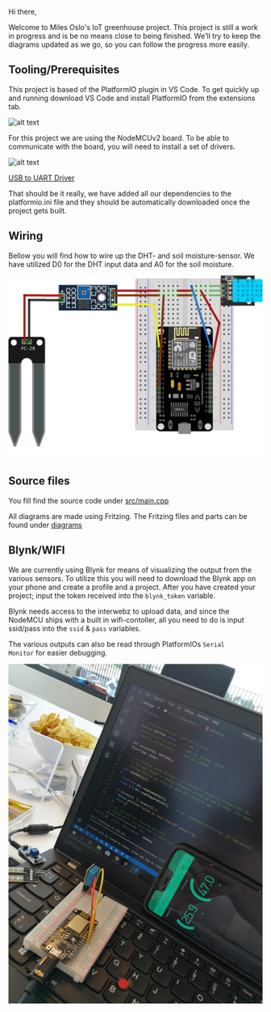 Hi there,

Welcome to Miles Oslo's IoT greenhouse project. This project is still a work in progress and is be no means close to being finished. We'll try to keep the diagrams updated as we go, so you can follow the progress more easily. 

## Tooling/Prerequisites

This project is based of the PlatformIO plugin in VS Code. To get quickly up and running download VS Code and install PlatformIO from the extensions tab.

![alt text](https://platformio.org/images/platformio-ide-laptop.93fc8e69.png "https://platformio.org/")

For this project we are using the NodeMCUv2 board. To be able to communicate with the board, you will need to install a set of drivers.

![alt text](https://hackster.imgix.net/uploads/attachments/412887/nodemcu_pins_vu9lHEKurX.png "NodeMCUv2")

[USB to UART Driver](https://www.silabs.com/products/development-tools/software/usb-to-uart-bridge-vcp-drivers)

That should be it really, we have added all our dependencies to the platformio.ini file and they should be automatically downloaded once the project gets built.

## Wiring

Bellow you will find how to wire up the DHT- and soil moisture-sensor. We have utilized D0 for the DHT input data and A0 for the soil moisture.

![alt text](diagrams/farming.png "diagram")

## Source files

You fill find the source code under [src/main.cpp](src/main.cpp)

All diagrams are made using Fritzing. The Fritzing files and parts can be found under [diagrams](diagrams)

## Blynk/WIFI

We are currently using Blynk for means of visualizing the output from the various sensors. To utilize this you will need to download the Blynk app on your phone and create a profile and a project. After you have created your project; input the token received into the <code>blynk_token</code> variable.

Blynk needs access to the interwebz to upload data, and since the NodeMCU ships with a built in wifi-contoller, all you need to do is input ssid/pass into the <code>ssid</code> & <code>pass</code> variables.

The various outputs can also be read through PlatformIOs <code>Serial Monitor</code> for easier debugging.


![alt text](assets/state-of-things.jpg "Farming")

